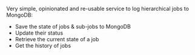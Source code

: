 
Very simple, opinionated and re-usable service to log hierarchical jobs to MongoDB:

- Save the state of jobs & sub-jobs to MongoDB
- Update their status
- Retrieve the current state of a job
- Get the history of jobs